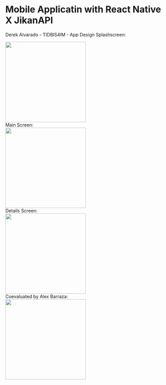 # Mobile Applicatin with React Native X JikanAPI
Derek Alvarado - TIDBIS4IM - App Design
Splashscreen:
<div>
  <img src = "https://user-images.githubusercontent.com/81263819/159375881-197bb2ab-e58a-41f1-a48c-18a9c9f5f109.png" width="250">
</div>
Main Screen:
<div>
  <img src = "https://user-images.githubusercontent.com/81263819/159375939-3ce912a6-fe05-44f2-806e-d1c8861d981a.png" width="250">
</div>
Details Screen:
<div>
  <img src = "https://user-images.githubusercontent.com/81263819/159376024-3748ece8-183f-4872-9a4d-3dc0c586d6f5.png" width="250">
</div>
Coevaluated by Alex Barraza:
<div>
  <img src = "https://user-images.githubusercontent.com/81263819/159378471-ec1650b9-781a-41d5-9c23-e6eeb00bae06.jpeg" width="250">
</div>

